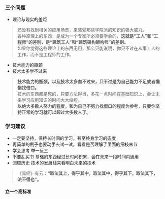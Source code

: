 ### 三个问题

- 理论与现实的差距

>还没有找到相关的应用场景，来感受那些学院派的知识的强大威力。  
各种原理上的东西，是成为一个专家所必须要学会的，**这就是“工人”和“工程师”的差别，是“建筑工人”和“建筑架构架构师”的差别。**  
如果你觉得这些理论上的东西无用，那么只能说明，你只不过在从事工人的工作，而不是工程师的工作。  

- 技术能力的瓶颈  
- 技术太多学不过来

>**技术能力的瓶颈，以及技术太多血不过来，只不过是为自己能力不足或者懒惰找借口。**  
技术的东西都是死的，只要方法得当，多花一点时间在基础知识上，会让未来学习应用知识的时间大大缩短。  
**以绝大多数人努力的程度，和为自己不努力找借口的程度为参考，只要你坚持正常的学习就可以超过大多数人了。**  

### 学习建议

- 一定要坚持，保持长时间的学习，甚至终身学习的态度
- 再简单的例子也要动手去试一试，看看是否理解了里面的细枝末节  
- 学会思考 举一反三
- 不要乱买书 基础的东西经过长时间积累，会在未来一段时间内通用
- 回顾历史 技术的发展线来看明白未来的技术

>《易经》有云：**“取法其上，得乎其中，取法其中，得乎其下，取法其下，法不得也”。**  

#### 立一个高标准
